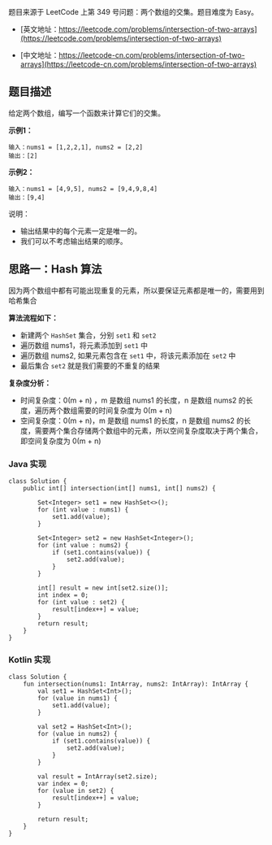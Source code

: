 题目来源于 LeetCode 上第 349 号问题：两个数组的交集。题目难度为 Easy。

* [英文地址：https://leetcode.com/problems/intersection-of-two-arrays](https://leetcode.com/problems/intersection-of-two-arrays)

* [中文地址：https://leetcode-cn.com/problems/intersection-of-two-arrays](https://leetcode-cn.com/problems/intersection-of-two-arrays)

## 题目描述
 
给定两个数组，编写一个函数来计算它们的交集。

**示例1：**

```
输入：nums1 = [1,2,2,1], nums2 = [2,2]
输出：[2]
```

**示例2：**

```
输入：nums1 = [4,9,5], nums2 = [9,4,9,8,4]
输出：[9,4]
```

说明：

* 输出结果中的每个元素一定是唯一的。
* 我们可以不考虑输出结果的顺序。

## 思路一：Hash 算法

因为两个数组中都有可能出现重复的元素，所以要保证元素都是唯一的，需要用到哈希集合

**算法流程如下：**

* 新建两个 `HashSet` 集合，分别 `set1` 和 `set2`
* 遍历数组 nums1，将元素添加到 `set1` 中
* 遍历数组 nums2, 如果元素包含在 `set1` 中，将该元素添加在 `set2` 中
* 最后集合 `set2` 就是我们需要的不重复的结果


**复杂度分析：**

* 时间复杂度：0(m + n) ，m 是数组 nums1 的长度，n 是数组 nums2 的长度，遍历两个数组需要的时间复杂度为 0(m + n)
* 空间复杂度：0(m + n)，m 是数组 nums1 的长度，n 是数组 nums2 的长度，需要两个集合存储两个数组中的元素，所以空间复杂度取决于两个集合，即空间复杂度为 0(m + n)

### Java 实现

```
class Solution {
    public int[] intersection(int[] nums1, int[] nums2) {

        Set<Integer> set1 = new HashSet<>();
        for (int value : nums1) {
            set1.add(value);
        }

        Set<Integer> set2 = new HashSet<Integer>();
        for (int value : nums2) {
            if (set1.contains(value)) {
                set2.add(value);
            }
        }

        int[] result = new int[set2.size()];
        int index = 0;
        for (int value : set2) {
            result[index++] = value;
        }
        return result;
    }
}
```

### Kotlin 实现


```
class Solution {
    fun intersection(nums1: IntArray, nums2: IntArray): IntArray {
        val set1 = HashSet<Int>();
        for (value in nums1) {
            set1.add(value);
        }

        val set2 = HashSet<Int>();
        for (value in nums2) {
            if (set1.contains(value)) {
                set2.add(value);
            }
        }

        val result = IntArray(set2.size);
        var index = 0;
        for (value in set2) {
            result[index++] = value;
        }

        return result;
    }
}
```


